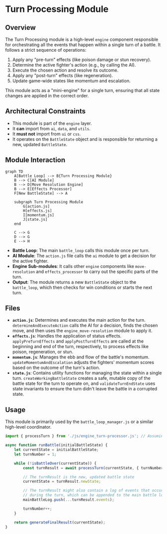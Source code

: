# Turn Processing Module

## Overview

The Turn Processing module is a high-level `engine` component responsible for orchestrating all the events that happen within a single turn of a battle. It follows a strict sequence of operations:

1.  Apply any "pre-turn" effects (like poison damage or stun recovery).
2.  Determine the active fighter's action (e.g., by calling the AI).
3.  Execute the chosen action and resolve its outcome.
4.  Apply any "post-turn" effects (like regeneration).
5.  Update game-wide states like momentum and escalation.

This module acts as a "mini-engine" for a single turn, ensuring that all state changes are applied in the correct order.

## Architectural Constraints

- This module is part of the `engine` layer.
- It **can** import from `ai`, `data`, and `utils`.
- It **must not** import from `ui` or `css`.
- It operates on the `BattleState` object and is responsible for returning a new, updated `BattleState`.

## Module Interaction

```mermaid
graph TD
    A[Battle Loop] --> B{Turn Processing Module}
    B --> C[AI Module]
    B --> D[Move Resolution Engine]
    B --> E[Effects Processor]
    F[New BattleState] --> A

    subgraph Turn Processing Module
        G[action.js]
        H[effects.js]
        I[momentum.js]
        J[state.js]
    end

    C --> G
    D --> G
    E --> H
```
- **Battle Loop**: The main `battle_loop` calls this module once per turn.
- **AI Module**: The `action.js` file calls the `ai` module to get a decision for the active fighter.
- **Engine Sub-modules**: It calls other `engine` components like `move-resolution` and `effects_processor` to carry out the specific parts of the turn.
- **Output**: The module returns a new `BattleState` object to the `battle_loop`, which then checks for win conditions or starts the next turn.

## Files

-   **`action.js`**: Determines and executes the main action for the turn. `determineAndExecuteAction` calls the AI for a decision, finds the chosen move, and then uses the `engine_move-resolution` module to apply it.
-   **`effects.js`**: Handles the application of status effects. `applyPreTurnEffects` and `applyPostTurnEffects` are called at the beginning and end of the turn, respectively, to process effects like poison, regeneration, or stun.
-   **`momentum.js`**: Manages the ebb and flow of the battle's momentum. `updateMomentumAndEscalation` adjusts the fighters' momentum scores based on the outcome of the turn's action.
-   **`state.js`**: Contains utility functions for managing the state within a single turn. `createWorkingBattleState` creates a safe, mutable copy of the battle state for the turn to operate on, and `validateTurnEndState` uses state invariants to ensure the turn didn't leave the battle in a corrupted state.

## Usage

This module is primarily used by the `battle_loop_manager.js` or a similar high-level coordinator.

```javascript
import { processTurn } from './js/engine_turn-processor.js'; // Assuming turn_processor is the main entry

async function runBattle(initialBattleState) {
    let currentState = initialBattleState;
    let turnNumber = 1;

    while (!isBattleOver(currentState)) {
        const turnResult = await processTurn(currentState, { turnNumber });

        // The turnResult is the new, updated battle state
        currentState = turnResult.newState;

        // The turnResult might also contain a log of events that occurred
        // during the turn, which can be appended to the main battle log.
        mainBattleLog.push(...turnResult.events);

        turnNumber++;
    }

    return generateFinalResult(currentState);
} 